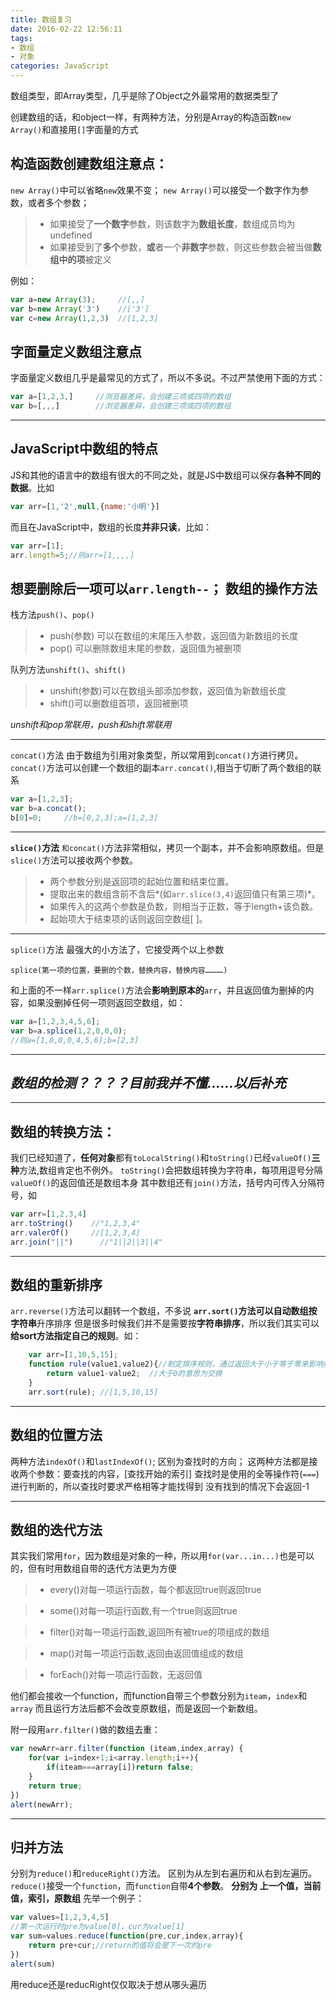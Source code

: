 ```yaml
---
title: 数组复习
date: 2016-02-22 12:56:11
tags:
- 数组
- 对象
categories: JavaScript
---
```

数组类型，即Array类型，几乎是除了Object之外最常用的数据类型了

创建数组的话，和object一样，有两种方法，分别是Array的构造函数`new Array()`和直接用`[]`字面量的方式


**构造函数创建数组注意点：**
---
`new Array()`中可以省略`new`效果不变；
`new Array()`可以接受一个数字作为参数，或者多个参数；
> * 如果接受了**一个数字**参数，则该数字为**数组长度**，数组成员均为undefined
> * 如果接受到了**多个**参数，**或**者一个**非数字**参数，则这些参数会被当做**数组中的项**被定义
<!--more-->

例如：
```JavaScript
var a=new Array(3);     //[,,]
var b=new Array('3')    //['3']
var c=new Array(1,2,3)  //[1,2,3]
```
**字面量定义数组注意点**
---
字面量定义数组几乎是最常见的方式了，所以不多说。不过严禁使用下面的方式：
```javascript
var a=[1,2,3,]     //浏览器差异，会创建三项或四项的数组
var b=[,,,]        //浏览器差异，会创建三项或四项的数组
```
---
**JavaScript中数组的特点**
---
JS和其他的语言中的数组有很大的不同之处，就是JS中数组可以保存**各种不同的数据**。比如
```javascript
var arr=[1,'2',null,{name:'小明'}]
```
而且在JavaScript中，数组的长度**并非只读**，比如：
```javascript
var arr=[1];
arr.length=5;//则arr=[1,,,,]
```
想要删除后一项可以`arr.length--`；
**数组的操作方法**
---
栈方法`push()`、`pop()`

 >- push(参数) 可以在数组的末尾压入参数，返回值为新数组的长度
 >- pop() 可以删除数组末尾的参数，返回值为被删项

队列方法`unshift()`、`shift()`

 >- unshift(参数)可以在数组头部添加参数，返回值为新数组长度
 >- shift()可以删数组首项，返回被删项

*unshift和pop常联用，push和shift常联用*

---
`concat()`方法
由于数组为引用对象类型，所以常用到`concat()`方进行拷贝。`concat()`方法可以创建一个数组的副本`arr.concat()`,相当于切断了两个数组的联系
```javascript
var a=[1,2,3];
var b=a.concat();
b[0]=0;     //b=[0,2,3];a=[1,2,3]
```
---
**`slice()`方法**
`和concat()`方法非常相似，拷贝一个副本，并不会影响原数组。但是`slice()`方法可以接收两个参数。

>- 两个参数分别是返回项的起始位置和结束位置。
>- 提取出来的数组含前不含后*(如`arr.slice(3,4)`返回值只有第三项)*。
>- 如果传入的这两个参数是负数，则相当于正数，等于length+该负数。
>- 起始项大于结束项的话则返回空数组[ ]。

---
`splice()`方法
最强大的小方法了，它接受两个以上参数

    splice(第一项的位置，要删的个数，替换内容，替换内容…………)
和上面的不一样`arr.splice()`方法会**影响到原本的**`arr`，并且返回值为删掉的内容，如果没删掉任何一项则返回空数组，如：
```javascript
var a=[1,2,3,4,5,6];
var b=a.splice(1,2,0,0,0);
//则a=[1,0,0,0,4,5,6];b=[2,3]
```
---

***数组的检测？？？？目前我并不懂……以后补充***
---

---

**数组的转换方法：**
---
我们已经知道了，**任何对象**都有`toLocalString()`和`toString()`已经`valueOf()`**三种**方法,数组肯定也不例外。
`toString()`会把数组转换为字符串，每项用逗号分隔
`valueOf()`的返回值还是数组本身
其中数组还有`join()`方法，括号内可传入分隔符号，如
```JavaScript
var arr=[1,2,3,4]
arr.toString()    //"1,2,3,4"
arr.valerOf()     //[1,2,3,4]
arr.join("||")      //"1||2||3||4"
```

---

**数组的重新排序**
---
`arr.reverse()`方法可以翻转一个数组，不多说
**`arr.sort()`**方法可以自动数组**按字符串**升序排序
但是很多时候我们并不是需要按**字符串排序**，所以我们其实可以**给sort方法指定自己的规则**。如：
```JavaScript
    var arr=[1,10,5,15];
    function rule(value1,value2){//制定排序规则，通过返回大于小于等于零来影响排序的结果
        return value1-value2;  //大于0的意思为交换
    }
    arr.sort(rule); //[1,5,10,15]
```
---

**数组的位置方法**
---
两种方法`indexOf()`和`lastIndexOf()`;
区别为查找时的方向；
这两种方法都是接收两个参数：要查找的内容，[查找开始的索引]
查找时是使用的全等操作符(`===`)进行判断的，所以查找时要求严格相等才能找得到
没有找到的情况下会返回-1

---
**数组的迭代方法**
---
其实我们常用`for`，因为数组是对象的一种，所以用`for(var...in...)`也是可以的，但有时用数组自带的迭代方法更为方便

>-    every()对每一项运行函数，每个都返回true则返回true

>- some()对每一项运行函数,有一个true则返回true

>- filter()对每一项运行函数,返回所有被true的项组成的数组

>- map()对每一项运行函数,返回由返回值组成的数组

>- forEach()对每一项运行函数，无返回值

他们都会接收一个function，而function自带三个参数分别为`iteam`，`index`和`array`
而且运行方法后都不会改变原数组，而是返回一个新数组。

附一段用`arr.filter()`做的数组去重：
```JavaScript
var newArr=arr.filter(function (iteam,index,array) {
    for(var i=index+1;i<array.length;i++){
        if(iteam===array[i])return false;
    }
    return true;
})
alert(newArr);
```
---

**归并方法**
---
分别为`reduce()`和`reduceRight()`方法。
区别为从左到右遍历和从右到左遍历。
`reduce()`接受一个`function`，而`function`自带**4个参数**。
**分别为 上一个值，当前值，索引，原数组**
先举一个例子：
```JavaScript
var values=[1,2,3,4,5]
//第一次运行时pre为value[0]，cur为value[1]
var sum=values.reduce(function(pre,cur,index,array){
    return pre+cur;//return的值将会是下一次的pre
})
alert(sum)
```
用reduce还是reducRight仅仅取决于想从哪头遍历


